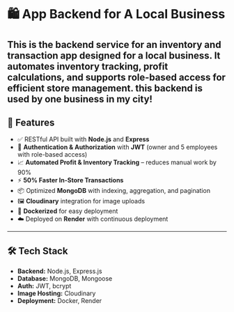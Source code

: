 # 🛍️  App Backend for A Local Business

This is the backend service for an inventory and transaction app designed for a local business. It automates inventory tracking, profit calculations, and supports role-based access for efficient store management.
this backend is used by one business in my city!
---

## 🚀 Features

- ✅ RESTful API built with **Node.js** and **Express**
- 🔐 **Authentication & Authorization** with **JWT** (owner and 5 employees with role-based access)
- 📈 **Automated Profit & Inventory Tracking** – reduces manual work by 90%
- ⚡ **50% Faster In-Store Transactions**
- 📦 Optimized **MongoDB** with indexing, aggregation, and pagination
- 🖼️ **Cloudinary** integration for image uploads
- 🐳 **Dockerized** for easy deployment
- ☁️ Deployed on **Render** with continuous deployment

---

## 🛠️ Tech Stack

- **Backend:** Node.js, Express.js
- **Database:** MongoDB, Mongoose
- **Auth:** JWT, bcrypt
- **Image Hosting:** Cloudinary
- **Deployment:** Docker, Render

